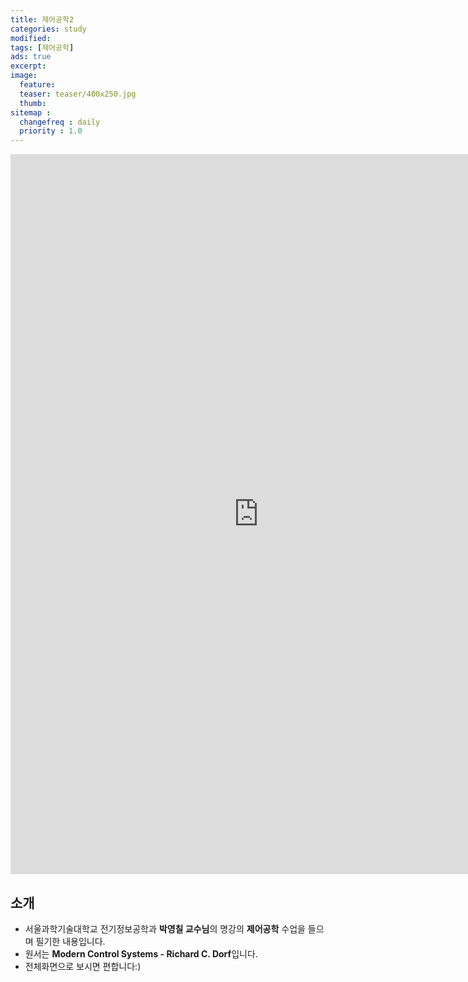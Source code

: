 ```yaml
---
title: 제어공학2
categories: study
modified: 
tags: [제어공학]
ads: true
excerpt:
image:
  feature:
  teaser: teaser/400x250.jpg
  thumb:
sitemap :
  changefreq : daily
  priority : 1.0
---
```


<iframe src="https://docs.google.com/presentation/d/e/2PACX-1vQkQHvAY0bpBguNoYQHj-kXYdvBfZ6HSaEQOQgYnPuAIniu_05oUt2t0RIPVElMoQ/embed?start=true&loop=true&delayms=60000" frameborder="0" width="793" height="1152" allowfullscreen="true" mozallowfullscreen="true" webkitallowfullscreen="true"></iframe>

## 소개
* 서울과학기술대학교 전기정보공학과 **박영칠 교수님**의 명강의 **제어공학** 수업을 들으며 필기한 내용입니다.
* 원서는 **Modern Control Systems - Richard C. Dorf**입니다.
* 전체화면으로 보시면 편합니다:)